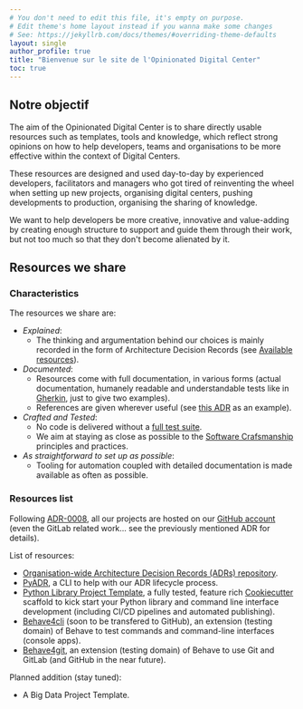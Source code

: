 ```yaml
---
# You don't need to edit this file, it's empty on purpose.
# Edit theme's home layout instead if you wanna make some changes
# See: https://jekyllrb.com/docs/themes/#overriding-theme-defaults
layout: single
author_profile: true
title: "Bienvenue sur le site de l'Opinionated Digital Center"
toc: true
---
```

## Notre objectif

The aim of the Opinionated Digital Center is to share directly usable resources such as
templates, tools and knowledge, which reflect strong opinions on how to help
developers, teams and organisations to be more effective within the context of Digital
Centers.

These resources are designed and used day-to-day by experienced developers, facilitators
and managers who got tired of reinventing the wheel when setting up new
projects, organising digital centers, pushing developments to production,
organising the sharing of knowledge.

We want to help developers be more creative, innovative and value-adding
by creating enough structure to support and guide them through their work,
but not too much so that they don't become alienated by it.

## Resources we share

### Characteristics

The resources we share are:

* _Explained_:
  * The thinking and argumentation behind our choices is mainly recorded in the form of Architecture
    Decision Records (see [Available resources](#available-resources)).
* _Documented_:
  * Resources come with full documentation, in various forms (actual documentation,
    humanely readable and understandable tests like in
    [Gherkin](https://cucumber.io/docs/gherkin/reference/), just to give two examples).
  * References are given wherever useful (see
    [this ADR](https://github.com/opinionated-digital-center/architecture-decision-records/blob/master/docs/adr/0001-use-markdown-architectural-decision-records.md)
    as an example).
* _Crafted and Tested_:
  * No code is delivered without a
    [full test suite](https://github.com/opinionated-digital-center/python-library-project-generator/blob/master/README.rst#fully-tested-features).
  * We aim at staying as close as possible to the
    [Software Crafsmanship](https://en.wikipedia.org/wiki/Software_craftsmanship)
    principles and practices.
* _As straightforward to set up as possible_:
  * Tooling for automation coupled with detailed documentation is made available
    as often as possible.

### Resources list

Following [ADR-0008](https://github.com/opinionated-digital-center/architecture-decision-records/blob/master/docs/adr/0008-use-github-as-main-hub-for-the-opinionated-digital-center.md),
all our projects are hosted on our
[GitHub account](https://github.com/opinionated-digital-center) (even the GitLab
related work... see the previously mentioned ADR for details).

List of resources:

* [Organisation-wide Architecture Decision Records (ADRs) repository](https://github.com/opinionated-digital-center/architecture-decision-records).
* [PyADR](https://github.com/opinionated-digital-center/pyadr), a CLI to help with our
  ADR lifecycle process.
* [Python Library Project Template](https://github.com/opinionated-digital-center/python-library-project-generator),
  a fully tested, feature rich [Cookiecutter](https://github.com/audreyr/cookiecutter/)
  scaffold to kick start your Python library and command line interface development
  (including CI/CD pipelines and automated publishing).
* [Behave4cli](https://gitlab.com/opinionated-digital-center/behave4cli/) (soon to be
  transfered to GitHub), an extension (testing domain) of Behave to test commands and
  command-line interfaces (console apps).
* [Behave4git](https://github.com/opinionated-digital-center/behave4git), an extension
  (testing domain) of Behave to use Git and GitLab (and GitHub in the near future).

Planned addition (stay tuned):
* A Big Data Project Template.
